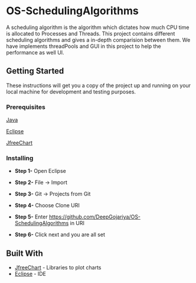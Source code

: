 # OS-SchedulingAlgorithms

A scheduling algorithm is the algorithm which dictates how much CPU time is allocated to Processes and Threads. This project contains different scheduling algorithms and gives a in-depth comparision between them. We have implements threadPools and GUI in this project to help the performance as well UI.

## Getting Started

These instructions will get you a copy of the project up and running on your local machine for development and testing purposes.

### Prerequisites

[Java](https://www.java.com/en/download/)

[Eclipse](https://www.eclipse.org/downloads/)

[JfreeChart](http://www.jfree.org/jfreechart/download.html) 

### Installing

- **Step 1-**  Open Eclipse

- **Step 2-**  File -> Import

- **Step 3-**  Git -> Projects from Git

- **Step 4-**  Choose Clone URI

- **Step 5-**  Enter https://github.com/DeepGojariya/OS-SchedulingAlgorithms in URI

- **Step 6-**  Click next and you are all set

## Built With

* [JfreeChart](https://github.com/jfree/jfreechart) - Libraries to plot charts
* [Eclipse](https://www.eclipse.org/) - IDE

